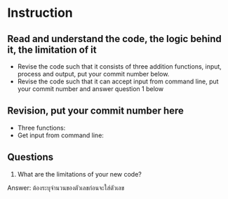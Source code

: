 ﻿# Instruction

## Read and understand the code, the logic behind it, the limitation of it
* Revise the code such that it consists of three addition functions, input, process and output, put your commit number below.
* Revise the code such that it can accept input from command line, put your commit number and answer question 1 below

## Revision, put your commit number here
* Three functions:
* Get input from command line:

## Questions
1. What are the limitations of your new code?

Answer: ต้องระบุจำนวนของตัวเลขก่อนจะใส่ตัวเลข